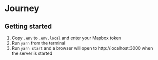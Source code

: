 # Journey

## Getting started

1. Copy `.env` to `.env.local` and enter your Mapbox token
1. Run `yarn` from the terminal
1. Run `yarn start` and a browser will open to http://localhost:3000 when the server is started
